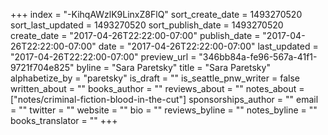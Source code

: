 +++
index = "-KihqAWzlK9LinxZ8FlQ"
sort_create_date = 1493270520
sort_last_updated = 1493270520
sort_publish_date = 1493270520
create_date = "2017-04-26T22:22:00-07:00"
publish_date = "2017-04-26T22:22:00-07:00"
date = "2017-04-26T22:22:00-07:00"
last_updated = "2017-04-26T22:22:00-07:00"
preview_url = "346bb84a-fe96-567a-41f1-9721f704e825"
byline = "Sara Paretsky"
title = "Sara Paretsky"
alphabetize_by = "paretsky"
is_draft = ""
is_seattle_pnw_writer = false
written_about = ""
books_author = ""
reviews_about = ""
notes_about = ["notes/criminal-fiction-blood-in-the-cut"]
sponsorships_author = ""
email = ""
twitter = ""
website = ""
bio = ""
reviews_byline = ""
notes_byline = ""
books_translator = ""
+++
